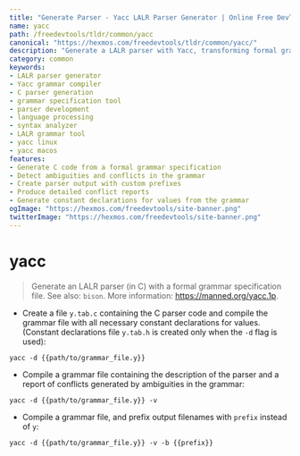 ```yaml
---
title: "Generate Parser - Yacc LALR Parser Generator | Online Free DevTools by Hexmos"
name: yacc
path: /freedevtools/tldr/common/yacc
canonical: "https://hexmos.com/freedevtools/tldr/common/yacc/"
description: "Generate a LALR parser with Yacc, transforming formal grammar specifications into C code. Efficient parsing and grammar conflict detection. Free online tool, no registration required."
category: common
keywords:
- LALR parser generator
- Yacc grammar compiler
- C parser generation
- grammar specification tool
- parser development
- language processing
- syntax analyzer
- LALR grammar tool
- yacc linux
- yacc macos
features:
- Generate C code from a formal grammar specification
- Detect ambiguities and conflicts in the grammar
- Create parser output with custom prefixes
- Produce detailed conflict reports
- Generate constant declarations for values from the grammar
ogImage: "https://hexmos.com/freedevtools/site-banner.png"
twitterImage: "https://hexmos.com/freedevtools/site-banner.png"
---
```


# yacc

> Generate an LALR parser (in C) with a formal grammar specification file.
> See also: `bison`.
> More information: <https://manned.org/yacc.1p>.

- Create a file `y.tab.c` containing the C parser code and compile the grammar file with all necessary constant declarations for values. (Constant declarations file `y.tab.h` is created only when the `-d` flag is used):

`yacc -d {{path/to/grammar_file.y}}`

- Compile a grammar file containing the description of the parser and a report of conflicts generated by ambiguities in the grammar:

`yacc -d {{path/to/grammar_file.y}} -v`

- Compile a grammar file, and prefix output filenames with `prefix` instead of `y`:

`yacc -d {{path/to/grammar_file.y}} -v -b {{prefix}}`
